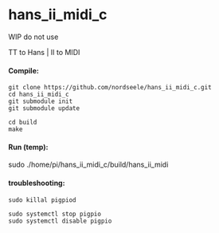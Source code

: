 # hans_ii_midi_c

WIP do not use

TT to Hans | II to MIDI

#### Compile:

    git clone https://github.com/nordseele/hans_ii_midi_c.git
    cd hans_ii_midi_c
    git submodule init
    git submodule update

    cd build
    make

#### Run (temp):

sudo ./home/pi/hans_ii_midi_c/build/hans_ii_midi

#### troubleshooting: 

    sudo killal pigpiod 

    sudo systemctl stop pigpio
    sudo systemctl disable pigpio

